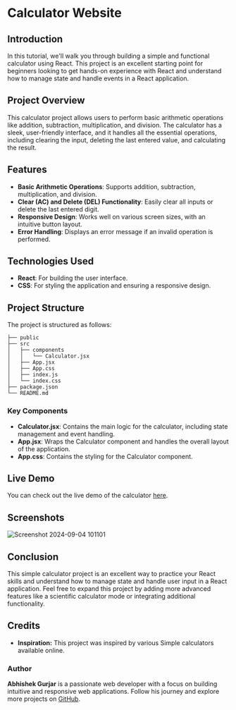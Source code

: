 # Calculator Website 

## Introduction

In this tutorial, we'll walk you through building a simple and functional calculator using React. This project is an excellent starting point for beginners looking to get hands-on experience with React and understand how to manage state and handle events in a React application.

## Project Overview

This calculator project allows users to perform basic arithmetic operations like addition, subtraction, multiplication, and division. The calculator has a sleek, user-friendly interface, and it handles all the essential operations, including clearing the input, deleting the last entered value, and calculating the result.

## Features

- **Basic Arithmetic Operations**: Supports addition, subtraction, multiplication, and division.
- **Clear (AC) and Delete (DEL) Functionality**: Easily clear all inputs or delete the last entered digit.
- **Responsive Design**: Works well on various screen sizes, with an intuitive button layout.
- **Error Handling**: Displays an error message if an invalid operation is performed.

## Technologies Used

- **React**: For building the user interface.
- **CSS**: For styling the application and ensuring a responsive design.

## Project Structure

The project is structured as follows:

```
├── public
├── src
│   ├── components
│   │   └── Calculator.jsx
│   ├── App.jsx
│   ├── App.css
│   ├── index.js
│   └── index.css
├── package.json
└── README.md
```

### Key Components

- **Calculator.jsx**: Contains the main logic for the calculator, including state management and event handling.
- **App.jsx**: Wraps the Calculator component and handles the overall layout of the application.
- **App.css**: Contains the styling for the Calculator component.


## Live Demo

You can check out the live demo of the calculator [here](https://calculator-react-in.netlify.app/).

## Screenshots

![Screenshot 2024-09-04 101101](https://github.com/user-attachments/assets/d06b1a02-3e6f-46b2-8818-2d9bd66058b6)


## Conclusion

This simple calculator project is an excellent way to practice your React skills and understand how to manage state and handle user input in a React application. Feel free to expand this project by adding more advanced features like a scientific calculator mode or integrating additional functionality.

## Credits

- **Inspiration:** This project was inspired by various Simple calculators available online.

### Author
**Abhishek Gurjar** is a passionate web developer with a focus on building intuitive and responsive web applications. Follow his journey and explore more projects on [GitHub](https://github.com/abhishekgurjar-in).
